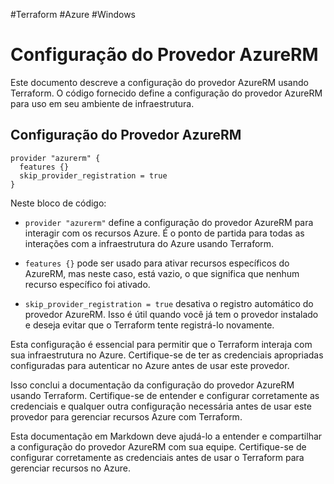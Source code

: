 #Terraform #Azure #Windows
# Configuração do Provedor AzureRM

Este documento descreve a configuração do provedor AzureRM usando Terraform. O código fornecido define a configuração do provedor AzureRM para uso em seu ambiente de infraestrutura.

## Configuração do Provedor AzureRM

```hcl
provider "azurerm" {
  features {}
  skip_provider_registration = true
}
```

Neste bloco de código:

- `provider "azurerm"` define a configuração do provedor AzureRM para interagir com os recursos Azure. É o ponto de partida para todas as interações com a infraestrutura do Azure usando Terraform.

- `features {}` pode ser usado para ativar recursos específicos do AzureRM, mas neste caso, está vazio, o que significa que nenhum recurso específico foi ativado.

- `skip_provider_registration = true` desativa o registro automático do provedor AzureRM. Isso é útil quando você já tem o provedor instalado e deseja evitar que o Terraform tente registrá-lo novamente.

Esta configuração é essencial para permitir que o Terraform interaja com sua infraestrutura no Azure. Certifique-se de ter as credenciais apropriadas configuradas para autenticar no Azure antes de usar este provedor.

Isso conclui a documentação da configuração do provedor AzureRM usando Terraform. Certifique-se de entender e configurar corretamente as credenciais e qualquer outra configuração necessária antes de usar este provedor para gerenciar recursos Azure com Terraform.

Esta documentação em Markdown deve ajudá-lo a entender e compartilhar a configuração do provedor AzureRM com sua equipe. Certifique-se de configurar corretamente as credenciais antes de usar o Terraform para gerenciar recursos no Azure.